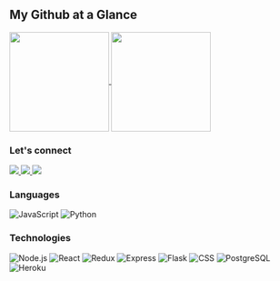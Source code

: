 ## My Github at a Glance
<a href="https://github.com/pantheman1/pantheman1">
<img align="center" height="175" src="https://github-readme-stats.vercel.app/api?username=pantheman1&count_private=true&show_icons=true&theme=vue-dark&custom_title=My%20Stats"/>
</a>
<a href="https://github.com/pantheman1/pantheman1">
<img align="center" height="175" src="https://github-readme-stats.vercel.app/api/top-langs/?username=pantheman1&count_private=true&theme=vue-dark&layout=compact&custom_title=Favorite%20Languages"/>
</a>

### Let's connect
<a href="https://www.linkedin.com/in/peterbanderson1/" target="_blank">
<img src="https://img.shields.io/badge/LinkedIn-0077B5?style=for-the-badge&logo=linkedin&logoColor=white" />
</a>

<a href="https://pantheman1.github.io/#" target="_blank">
<img src="https://img.shields.io/badge/My_Portfolio-FF5722?style=for-the-badge&logo=rss&logoColor=white" />
</a>

<a href="https://angel.co/u/peter-anderson-29" target="_blank">
<img src="https://img.shields.io/badge/Angel_List-9933CC?style=for-the-badge&logo=AngelList&logoColor=white" />
</a>

### Languages

![JavaScript](https://img.shields.io/badge/JavaScript-F7DF1E?style=for-the-badge&logo=javascript&logoColor=black)
![Python](https://img.shields.io/badge/Python-14354C?style=for-the-badge&logo=python&logoColor=white)

### Technologies

![Node.js](https://img.shields.io/badge/Node.js-43853D?style=for-the-badge&logo=node.js&logoColor=white)
![React](https://img.shields.io/badge/React-20232A?style=for-the-badge&logo=react&logoColor=61DAFB)
![Redux](https://img.shields.io/badge/Redux-593D88?style=for-the-badge&logo=redux&logoColor=white)
![Express](https://img.shields.io/badge/Express.js-404D59?style=for-the-badge)
![Flask](https://img.shields.io/badge/Flask-000000?style=for-the-badge&logo=flask&logoColor=white)
![CSS](https://img.shields.io/badge/CSS-239120?&style=for-the-badge&logo=css3&logoColor=white)
![PostgreSQL](https://img.shields.io/badge/PostgreSQL-316192?style=for-the-badge&logo=postgresql&logoColor=white)
![Heroku](https://img.shields.io/badge/Heroku-430098?style=for-the-badge&logo=heroku&logoColor=white)


<!--
**pantheman1/pantheman1** is a ✨ _special_ ✨ repository because its `README.md` (this file) appears on your GitHub profile.

Here are some ideas to get you started:

- 🔭 I’m currently working on ...
- 🌱 I’m currently learning ...
- 👯 I’m looking to collaborate on ...
- 🤔 I’m looking for help with ...
- 💬 Ask me about ...
- 📫 How to reach me: ...
- 😄 Pronouns: ...
- ⚡ Fun fact: ...
-->
